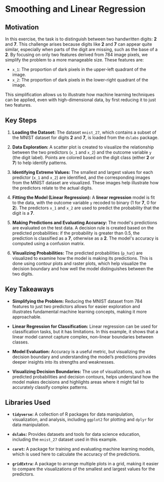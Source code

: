 # Smoothing and Linear Regression

## Motivation

In this exercise, the task is to distinguish between two handwritten digits: **2** and **7**. This challenge arises because digits like **2** and **7** can appear quite similar, especially when parts of the digit are missing, such as the base of a **2**. By focusing on only two features derived from 784 image pixels, we simplify the problem to a more manageable size. These features are:
- `x_1`: The proportion of dark pixels in the upper-left quadrant of the image.
- `x_2`: The proportion of dark pixels in the lower-right quadrant of the image.

This simplification allows us to illustrate how machine learning techniques can be applied, even with high-dimensional data, by first reducing it to just two features.

## Key Steps

1. **Loading the Dataset:** The dataset `mnist_27`, which contains a subset of the MNIST dataset for digits **2** and **7**, is loaded from the `dslabs` package.

2. **Data Exploration:** A scatter plot is created to visualize the relationship between the two predictors (`x_1` and `x_2`) and the outcome variable `y` (the digit label). Points are colored based on the digit class (either **2** or **7**) to help identify patterns.

3. **Identifying Extreme Values:** The smallest and largest values for each predictor (`x_1` and `x_2`) are identified, and the corresponding images from the MNIST dataset are visualized. These images help illustrate how the predictors relate to the actual digits.

4. **Fitting the Model (Linear Regression):** A **linear regression** model is fit to the data, with the outcome variable `y` recoded to binary (1 for **7**, 0 for **2**). The predictors `x_1` and `x_2` are used to predict the probability that the digit is a **7**.

5. **Making Predictions and Evaluating Accuracy:** The model's predictions are evaluated on the test data. A decision rule is created based on the predicted probabilities: if the probability is greater than 0.5, the prediction is classified as a **7**, otherwise as a **2**. The model's accuracy is computed using a confusion matrix.

6. **Visualizing Probabilities:** The predicted probabilities (`p_hat`) are visualized to examine how the model is making its predictions. This is done using contour plots and raster plots, which help visualize the decision boundary and how well the model distinguishes between the two digits.

## Key Takeaways

- **Simplifying the Problem:** Reducing the MNIST dataset from 784 features to just two predictors allows for easier exploration and illustrates fundamental machine learning concepts, making it more approachable.
  
- **Linear Regression for Classification:** Linear regression can be used for classification tasks, but it has limitations. In this example, it shows that a linear model cannot capture complex, non-linear boundaries between classes.

- **Model Evaluation:** Accuracy is a useful metric, but visualizing the decision boundary and understanding the model’s predictions provides deeper insights into its strengths and weaknesses.

- **Visualizing Decision Boundaries:** The use of visualizations, such as predicted probabilities and decision contours, helps understand how the model makes decisions and highlights areas where it might fail to accurately classify complex patterns.

## Libraries Used

- **`tidyverse`:** A collection of R packages for data manipulation, visualization, and analysis, including `ggplot2` for plotting and `dplyr` for data manipulation.
  
- **`dslabs`:** Provides datasets and tools for data science education, including the `mnist_27` dataset used in this example.

- **`caret`:** A package for training and evaluating machine learning models, which is used here to calculate the accuracy of the predictions.

- **`gridExtra`:** A package to arrange multiple plots in a grid, making it easier to compare the visualizations of the smallest and largest values for the predictors.
